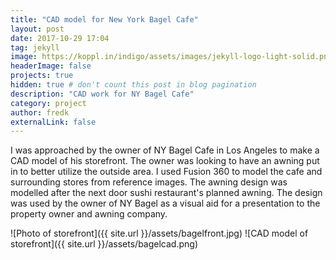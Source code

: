 ```yaml
---
title: "CAD model for New York Bagel Cafe"
layout: post
date: 2017-10-29 17:04
tag: jekyll
image: https://koppl.in/indigo/assets/images/jekyll-logo-light-solid.png
headerImage: false
projects: true
hidden: true # don't count this post in blog pagination
description: "CAD work for NY Bagel Cafe"
category: project
author: fredk
externalLink: false
---
```

I was approached by the owner of NY Bagel Cafe in Los Angeles to make a CAD model of his storefront. The owner was looking to have an awning put in to better utilize the outside area. I used Fusion 360 to model the cafe and surrounding stores from reference images. The awning design was modelled after the next door sushi restaurant's planned awning. The design was used by the owner of NY Bagel as a visual aid for a presentation to the property owner and awning company.

![Photo of storefront]({{ site.url }}/assets/bagelfront.jpg)
![CAD model of storefront]({{ site.url }}/assets/bagelcad.png)

